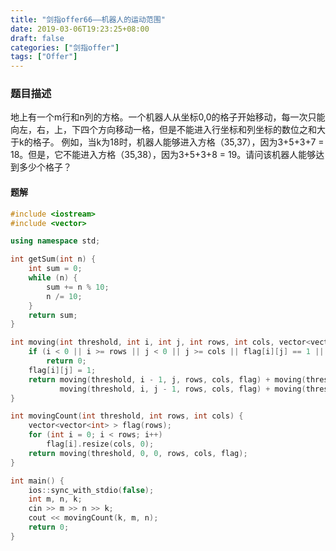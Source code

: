 ```yaml
---
title: "剑指offer66——机器人的运动范围"
date: 2019-03-06T19:23:25+08:00
draft: false
categories: ["剑指offer"]
tags: ["Offer"]
---
```


### 题目描述

地上有一个m行和n列的方格。一个机器人从坐标0,0的格子开始移动，每一次只能向左，右，上，下四个方向移动一格，但是不能进入行坐标和列坐标的数位之和大于k的格子。 例如，当k为18时，机器人能够进入方格（35,37），因为3+5+3+7 = 18。但是，它不能进入方格（35,38），因为3+5+3+8 = 19。请问该机器人能够达到多少个格子？

#### 题解

```c++
#include <iostream>
#include <vector>

using namespace std;

int getSum(int n) {
    int sum = 0;
    while (n) {
        sum += n % 10;
        n /= 10;
    }
    return sum;
}

int moving(int threshold, int i, int j, int rows, int cols, vector<vector<int> > &flag) {
    if (i < 0 || i >= rows || j < 0 || j >= cols || flag[i][j] == 1 || getSum(i) + getSum(j) > threshold)
        return 0;
    flag[i][j] = 1;
    return moving(threshold, i - 1, j, rows, cols, flag) + moving(threshold, i + 1, j, rows, cols, flag) +
           moving(threshold, i, j - 1, rows, cols, flag) + moving(threshold, i, j + 1, rows, cols, flag) + 1;
}

int movingCount(int threshold, int rows, int cols) {
    vector<vector<int> > flag(rows);
    for (int i = 0; i < rows; i++)
        flag[i].resize(cols, 0);
    return moving(threshold, 0, 0, rows, cols, flag);
}

int main() {
    ios::sync_with_stdio(false);
    int m, n, k;
    cin >> m >> n >> k;
    cout << movingCount(k, m, n);
    return 0;
}
```
